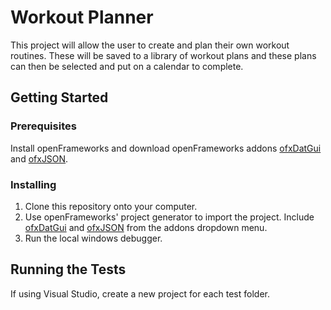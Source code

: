 # Workout Planner

This project will allow the user to create and plan their own workout routines. These will be 
saved to a library of workout plans and these plans can then be selected and put on a calendar
to complete.

## Getting Started

### Prerequisites
Install openFrameworks and download openFrameworks addons 
[ofxDatGui](https://github.com/braitsch/ofxDatGui) and 
[ofxJSON](https://github.com/jeffcrouse/ofxJSON).

### Installing
1. Clone this repository onto your computer. 
1. Use openFrameworks' project generator to import the project. Include 
[ofxDatGui](https://github.com/braitsch/ofxDatGui) and 
[ofxJSON](https://github.com/jeffcrouse/ofxJSON) from the addons dropdown menu.
1. Run the local windows debugger.

## Running the Tests
If using Visual Studio, create a new project for each test folder. 

